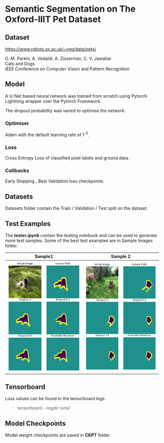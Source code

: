 
# Semantic Segmentation on The Oxford-IIIT Pet Dataset

## Dataset
https://www.robots.ox.ac.uk/~vgg/data/pets/  

O. M. Parkhi, A. Vedaldi, A. Zisserman, C. V. Jawahar  
Cats and Dogs   
IEEE Conference on Computer Vision and Pattern Recognition  

## Model
A U-Net based neural network was trained from scratch using Pytorch Lightning wrapper over the Pytorch Framework.

The dropout probability was varied to optimise the network.

### Optimiser 
Adam with the default learning rate of 1<sup>-3</sup>.

### Loss   
Cross Entropy Loss of classified pixel labels and ground data.

### Callbacks
Early Stopping , Best Validation loss checkpoints.

## Datasets

Datasets folder contain the Train / Validation / Test split on the dataset.

## Test Examples

The **tester.ipynb** contain the testing notebook and can be used to generate more test samples. 
Some of the best test examples are in Sample Images folder.

Sample1            |  Sample 2
:-------------------------:|:-------------------------:
![](sample_images/1.png)  |  ![](sample_images/2.png)

## Tensorboard 

Loss values can be found in the tensorboard logs.

> tensorboard --logdir runs/

## Model Checkpoints
Model weight checkpoints are saved in **CKPT** folder
